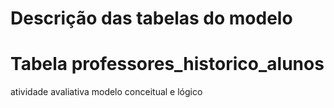 # Descrição das tabelas do modelo
# Tabela professores_historico_alunos
atividade avaliativa modelo conceitual e lógico
